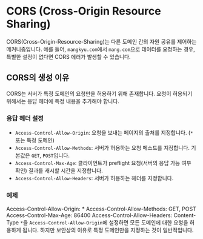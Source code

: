 # CORS (Cross-Origin Resource Sharing)

CORS(Cross-Origin-Resource-Sharing)는 다른 도메인 간의 자원 공유를 제어하는 메커니즘입니다. 예를 들어, `mangkyu.com`에서 `mang.com`으로 데이터를 요청하는 경우, 특별한 설정이 없다면 CORS 에러가 발생할 수 있습니다.

## CORS의 생성 이유
CORS는 서버가 특정 도메인의 요청만을 허용하기 위해 존재합니다. 요청이 허용되기 위해서는 응답 헤더에 특정 내용을 추가해야 합니다.

### 응답 헤더 설정
- `Access-Control-Allow-Origin`: 요청을 보내는 페이지의 출처를 지정합니다. (`*` 또는 특정 도메인)
- `Access-Control-Allow-Methods`: 서버가 허용하는 요청 메소드를 지정합니다. 기본값은 `GET`, `POST`입니다.
- `Access-Control-Max-Age`: 클라이언트가 preflight 요청(서버의 응답 가능 여부 확인) 결과를 캐시할 시간을 지정합니다.
- `Access-Control-Allow-Headers`: 서버가 허용하는 헤더를 지정합니다.

### 예제

Access-Control-Allow-Origin: *
Access-Control-Allow-Methods: GET, POST
Access-Control-Max-Age: 86400
Access-Control-Allow-Headers: Content-Type
`*`을 `Access-Control-Allow-Origin`에 설정하면 모든 도메인에 대한 요청을 허용하게 됩니다. 하지만 보안상의 이유로 특정 도메인만을 지정하는 것이 일반적입니다.
